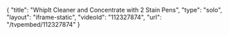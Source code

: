 {
    "title": "WhipIt Cleaner and Concentrate with 2 Stain Pens",
    "type": "solo",
    "layout": "iframe-static",
    "videoId": "112327874",
    "url": "\/tvpembed\/112327874"
}